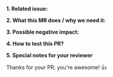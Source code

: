 
**1. Related issue:**

**2. What this MR does / why we need it:**

**3. Possible negative impact:**

**4. How to test this PR?**

**5. Special notes for your reviewer**

Thanks for your PR, you're awesome! :+1: